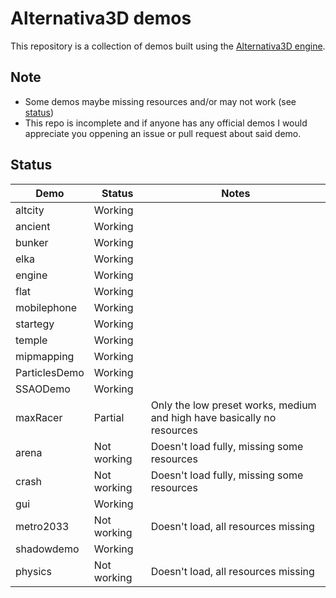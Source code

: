 # Alternativa3D demos
This repository is a collection of demos built using the [Alternativa3D engine](https://github.com/AlternativaPlatform/Alternativa3D).
## Note 
- Some demos maybe missing resources and/or may not work (see [status](#status))
- This repo is incomplete and if anyone has any official demos I would appreciate you oppening an issue or pull request about said demo.

## Status

| Demo          | Status    |Notes|
|---------------|-----------|-----|
|altcity        |Working    |
|ancient        |Working    |
|bunker         |Working    |
|elka           |Working    |
|engine         |Working    |
|flat           |Working    |
|mobilephone    |Working    |
|startegy       |Working    |
|temple         |Working    |
|mipmapping     |Working    |
|ParticlesDemo   |Working    |
|SSAODemo       |Working    |
|maxRacer       |Partial    |Only the low preset works, medium and high have basically no resources
|arena          |Not working|Doesn't load fully, missing some resources
|crash          |Not working|Doesn't load fully, missing some resources
|gui            |Working    |
|metro2033      |Not working|Doesn't load, all resources missing
|shadowdemo     |Working    |
|physics        |Not working|Doesn't load, all resources missing
